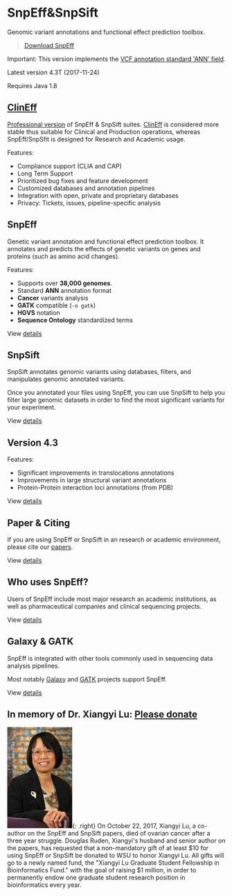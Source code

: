 # SnpEff&SnpSift

Genomic variant annotations and functional effect prediction toolbox.

> [Download SnpEff](https://sourceforge.net/projects/snpeff/files/snpEff_latest_core.zip/download)

Important: This version implements the [VCF annotation standard 'ANN' field](adds/VCFannotationformat_v1.0.pdf).

Latest version 4.3T (2017-11-24)

Requires Java 1.8


## [ClinEff](http://www.dnaminer.com/)

[Professional version](http://www.dnaminer.com/) of SnpEff & SnpSift suites. [ClinEff](http://www.dnaminer.com/) is considered more stable thus suitable for Clinical and Production operations, whereas SnpEff/SnpSfit is designed for Research and Academic usage.

Features:

* Compliance support (CLIA and CAP)
* Long Term Support
* Prioritized bug fixes and feature development
* Customized databases and annotation pipelines
* Integration with open, private and proprietary databases
* Privacy: Tickets, issues, pipeline-specific analysis


## SnpEff

Genetic variant annotation and functional effect prediction toolbox. It annotates and predicts the effects of genetic variants on genes and proteins (such as amino acid changes).

Features:

* Supports over **38,000 genomes**.
* Standard **ANN** annotation format
* **Cancer** variants analysis
* **GATK** compatible (`-o gatk`)
* **HGVS** notation
*  **Sequence Ontology** standardized terms

View [details](se_annfield.md)

##  SnpSift

SnpSift annotates genomic variants using databases, filters, and manipulates genomic annotated variants.

Once you annotated your files using SnpEff, you can use SnpSift to help you filter large genomic datasets in order to find the most significant variants for your experiment.

View [details](ss_introduction.md)

##  Version 4.3

Features:

* Significant improvements in translocations annotations
* Improvements in large structural variant annotations
* Protein-Protein interaction loci annotations (from PDB)

View [details](features.md)

## Paper & Citing

If you are using SnpEff or SnpSift in an research or academic environment, please cite our [papers](adds/SnpEff_paper.pdf).

View [details](citing.md)

## Who uses SnpEff?

Users of SnpEff include most major research an academic institutions, as well as pharmaceutical companies and clinical sequencing projects.

View [details](users_of_snpeff.md)

## Galaxy & GATK

SnpEff is integrated with other tools commonly used in sequencing data analysis pipelines.

Most notably [Galaxy](http://galaxyproject.org/) and [GATK](http://www.broadinstitute.org/gatk/) projects support SnpEff.

View [details](se_integration.md)

##  In memory of Dr. Xiangyi Lu: [Please donate](xiangyi_lu_donate.md)
![](images/xiangy_small.jpg){: .right}
On October 22, 2017, Xiangyi Lu, a co-author on the SnpEff and SnpSift papers, died of ovarian cancer after a three year struggle.
Douglas Ruden, Xiangyi's husband and senior author on the papers, has requested that a non-mandatory gift of at least $10 for using
SnpEff or SnpSift be donated to WSU to honor Xiangyi Lu. All gifts will go to a newly named fund, the "Xiangyi Lu Graduate Student Fellowship in Bioinformatics Fund."
with the goal of raising $1 million, in order to permanently endow one graduate student research position in bioinformatics every year.
